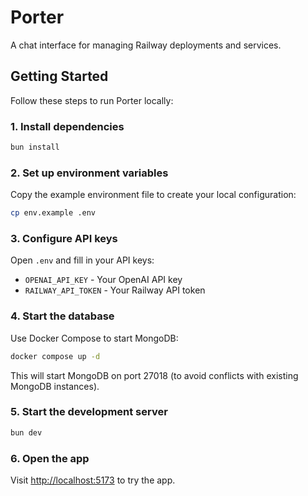 # Porter

A chat interface for managing Railway deployments and services.

## Getting Started

Follow these steps to run Porter locally:

### 1. Install dependencies

```bash
bun install
```

### 2. Set up environment variables

Copy the example environment file to create your local configuration:

```bash
cp env.example .env
```

### 3. Configure API keys

Open `.env` and fill in your API keys:
- `OPENAI_API_KEY` - Your OpenAI API key
- `RAILWAY_API_TOKEN` - Your Railway API token

### 4. Start the database

Use Docker Compose to start MongoDB:

```bash
docker compose up -d
```

This will start MongoDB on port 27018 (to avoid conflicts with existing MongoDB instances).

### 5. Start the development server

```bash
bun dev
```

### 6. Open the app

Visit [http://localhost:5173](http://localhost:5173) to try the app.
